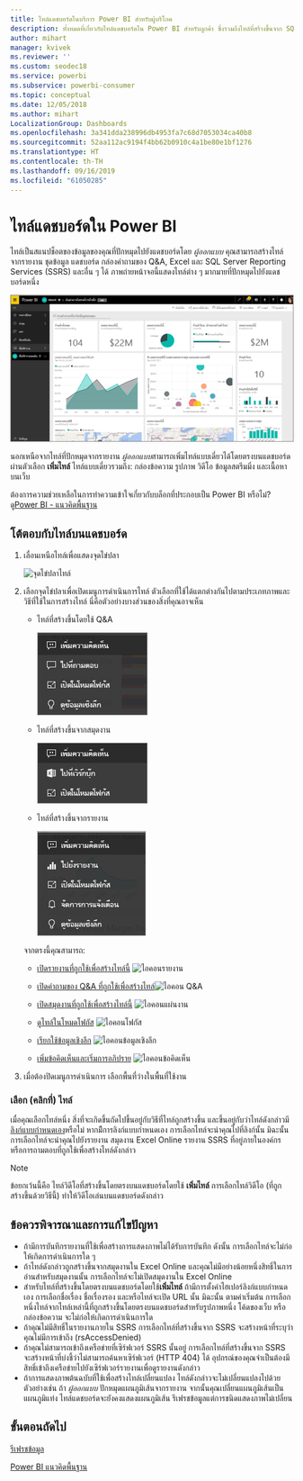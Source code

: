 ```yaml
---
title: ไทล์แดชบอร์ดในบริการ Power BI สำหรับผู้บริโภค
description: ทั้งหมดที่เกี่ยวกับไทล์แดชบอร์ดใน Power BI สำหรับลูกค้า ซึ่งรวมถึงไทล์ที่สร้างขึ้นจาก SQL Server Reporting Services (SSRS)
author: mihart
manager: kvivek
ms.reviewer: ''
ms.custom: seodec18
ms.service: powerbi
ms.subservice: powerbi-consumer
ms.topic: conceptual
ms.date: 12/05/2018
ms.author: mihart
LocalizationGroup: Dashboards
ms.openlocfilehash: 3a341dda238996db4953fa7c68d7053034ca40b8
ms.sourcegitcommit: 52aa112ac9194f4bb62b0910c4a1be80e1bf1276
ms.translationtype: HT
ms.contentlocale: th-TH
ms.lasthandoff: 09/16/2019
ms.locfileid: "61050285"
---
```

# <a name="dashboard-tiles-in-power-bi"></a>ไทล์แดชบอร์ดใน Power BI
ไทล์เป็นสแนปช็อตของข้อมูลของคุณที่ปักหมุดไปยังแดชบอร์ดโดย *ผู้ออกแบบ* คุณสามารถสร้างไทล์จากรายงาน ชุดข้อมูล แดชบอร์ด กล่องคำถามของ Q&A, Excel และ SQL Server Reporting Services (SSRS) และอื่น ๆ ได้  ภาพถ่ายหน้าจอนี้แสดงไทล์ต่าง ๆ มากมายที่ปักหมุดไปยังแดชบอร์ดหนึ่ง

![แดชบอร์ด Power BI](./media/end-user-tiles/power-bi-dashboard.png)


นอกเหนือจากไทล์ที่ปักหมุดจากรายงาน *ผู้ออกแบบ*สามารถเพิ่มไทล์แบบเดี่ยวได้โดยตรงบนแดชบอร์ดผ่านตัวเลือก **เพิ่มไทล์** ไทล์แบบเดี่ยวรวมถึง: กล่องข้อความ รูปภาพ วิดีโอ ข้อมูลสตรีมมิ่ง และเนื้อหาบนเว็บ

ต้องการความช่วยเหลือในการทำความเข้าใจเกี่ยวกับบล็อกที่ประกอบเป็น Power BI หรือไม่?  ดู[Power BI - แนวคิดพื้นฐาน](end-user-basic-concepts.md)


## <a name="interacting-with-tiles-on-a-dashboard"></a>โต้ตอบกับไทล์บนแดชบอร์ด

1. เลื่อนเหนือไทล์เพื่อแสดงจุดไข่ปลา
   
    ![จุดไข่ปลาไทล์](./media/end-user-tiles/ellipses_new.png)
2. เลือกจุดไข่ปลาเพื่อเปิดเมนูการดำเนินการไทล์ ตัวเลือกที่ใช้ได้แตกต่างกันไปตามประเภทภาพและวิธีที่ใช้ในการสร้างไทล์ นี่คือตัวอย่างบางส่วนของสิ่งที่คุณอาจเห็น

    - ไทล์ที่สร้างขึ้นโดยใช้ Q&A
   
        ![ไอคอนจุดไข่ปลา](./media/end-user-tiles/power-bi-menu1.png)

    - ไทล์ที่สร้างขึ้นจากสมุดงาน
   
        ![ไอคอนจุดไข่ปลา](./media/end-user-tiles/power-bi-menu2.png)

    - ไทล์ที่สร้างขึ้นจากรายงาน
   
        ![ไอคอนจุดไข่ปลา](./media/end-user-tiles/power-bi-menu3.png)
   
    จากตรงนี้คุณสามารถ:
   
   * [เปิดรายงานที่ถูกใช้เพื่อสร้างไทล์นี้](end-user-reports.md) ![ไอคอนรายงาน](./media/end-user-tiles/chart-icon.jpg)  
   
   * [เปิดคำถามของ Q&A ที่ถูกใช้เพื่อสร้างไทล์](end-user-reports.md)![ไอคอน Q&A](./media/end-user-tiles/qna-icon.png)  
   

   * [เปิดสมุดงานที่ถูกใช้เพื่อสร้างไทล์นี้](end-user-reports.md) ![ไอคอนแผ่นงาน](./media/end-user-tiles/power-bi-open-worksheet.png)  
    * [ดูไทล์ในโหมดโฟกัส](end-user-focus.md) ![ไอคอนโฟกัส](./media/end-user-tiles/fullscreen-icon.jpg)  
     * [เรียกใช้ข้อมูลเชิงลึก](end-user-insights.md) ![ไอคอนข้อมูลเชิงลึก](./media/end-user-tiles/power-bi-insights.png)
    * [เพิ่มข้อคิดเห็นและเริ่มการอภิปราย](end-user-comment.md) ![ไอคอนข้อคิดเห็น ](./media/end-user-tiles/comment-icons.png)

3. เมื่อต้องปิดเมนูการดำเนินการ เลือกพื้นที่ว่างในพื้นที่ใช้งาน

### <a name="select-click-a-tile"></a>เลือก (คลิกที่) ไทล์
เมื่อคุณเลือกไทล์หนึ่ง สิ่งที่จะเกิดขึ้นถัดไปขึ้นอยู่กับวิธีที่ไทล์ถูกสร้างขึ้น และขึ้นอยู่กับว่าไทล์ดังกล่าวมี[ลิงก์แบบกำหนดเอง](../service-dashboard-edit-tile.md)หรือไม่ หากมีีการลิงก์แบบกำหนดเอง การเลือกไทล์จะนำคุณไปที่ลิงก์นั้น มิฉะนั้น การเลือกไทล์จะนำคุณไปยังรายงาน สมุดงาน Excel Online รายงาน SSRS ที่อยู่ภายในองค์กร หรือการถามตอบที่ถูกใช้เพื่อสร้างไทล์ดังกล่าว

> [!NOTE]
> ข้อยกเว้นนี้คือ ไทล์วิดีโอที่สร้างขึ้นโดยตรงบนแดชบอร์ดโดยใช้ **เพิ่มไทล์** การเลือกไทล์วิดีโอ (ที่ถูกสร้างขึ้นด้วยวิธีนี้) ทำให้วิดีโอเล่นบนแดชบอร์ดดังกล่าว   
> 
> 

## <a name="considerations-and-troubleshooting"></a>ข้อควรพิจารณาและการแก้ไขปัญหา
* ถ้ามีการบันทึกรายงานที่ใช้เพื่อสร้างการแสดงภาพไม่ได้รับการบันทึก ดังนั้น การเลือกไทล์จะไม่ก่อให้เกิดการดำเนินการใด ๆ
* ถ้าไทล์ดังกล่าวถูกสร้างขึ้นจากสมุดงานใน Excel Online และคุณไม่มีอย่างน้อยหนึ่งสิทธิ์ในการอ่านสำหรับสมุดงานนั้น การเลือกไทล์จะไม่เปิดสมุดงานใน Excel Online
* สำหรับไทล์ที่สร้างขึ้นโดยตรงบนแดชบอร์ดโดยใช้**เพิ่มไทล์** ถ้ามีการตั้งค่าไฮเปอร์ลิงก์แบบกำหนดเอง การเลือกชื่อเรื่อง ชื่อเรื่องรอง และหรือไทล์จะเปิด URL นั้น  มิฉะนั้น ตามค่าเริ่มต้น การเลือกหนึ่งไทล์จากไทล์เหล่านี้ที่ถูกสร้างขึ้นโดยตรงบนแดชบอร์ดสำหรับรูปภาพหนึ่ง โค้ดของเว็บ หรือกล่องข้อความ จะไม่ก่อให้เกิดการดำเนินการใด
* ถ้าคุณไม่มีสิทธิ์ในรายงานภายใน SSRS การเลือกไทล์ที่สร้างขึ้นจาก SSRS จะสร้างหน้าที่ระบุว่าคุณไม่มีการเข้าถึง (rsAccessDenied)
* ถ้าคุณไม่สามารถเข้าถึงเครือข่ายที่เซิร์ฟเวอร์ SSRS นั้นอยู่ การเลือกไทล์ที่สร้างขึ้นจาก SSRS จะสร้างหน้าที่บ่งชี้ว่าไม่สามารถค้นหาเซิร์ฟเวอร์ (HTTP 404) ได้ อุปกรณ์ของคุณจำเป็นต้องมีสิทธิ์เข้าถึงเครือข่ายไปยังเซิร์ฟเวอร์รายงานเพื่อดูรายงานดังกล่าว
* ถ้าการแสดงภาพต้นฉบับที่ใช้เพื่อสร้างไทล์เปลี่ยนแปลง ไทล์ดังกล่าวจะไม่เปลี่ยนแปลงไปด้วย  ตัวอย่างเช่น ถ้า *ผู้ออกแบบ* ปักหมุดแผนภูมิเส้นจากรายงาน จากนั้นคุณเปลี่ยนแผนภูมิเส้นเป็นแผนภูมิแท่ง ไทล์แดชบอร์ดจะยังคงแสดงแผนภูมิเส้น รีเฟรชข้อมูลแต่การชนิดแสดงภาพไม่เปลี่ยน

## <a name="next-steps"></a>ขั้นตอนถัดไป
[รีเฟรชข้อมูล](../refresh-data.md)

[Power BI แนวคิดพื้นฐาน](end-user-basic-concepts.md)
